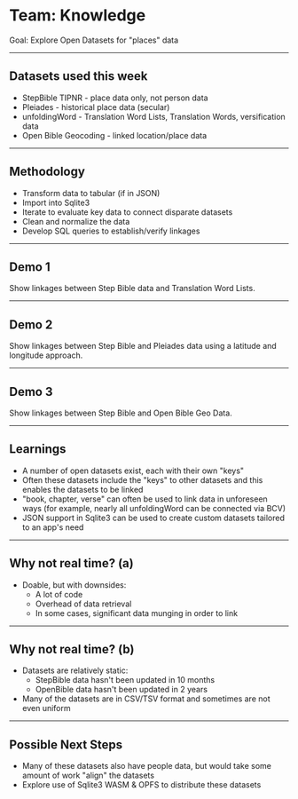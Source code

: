 # Team: Knowledge

Goal: Explore Open Datasets for "places" data

---

## Datasets used this week
- StepBible TIPNR - place data only, not person data
- Pleiades - historical place data (secular)
- unfoldingWord - Translation Word Lists, Translation Words, versification data
- Open Bible Geocoding - linked location/place data


---


## Methodology 

- Transform data to tabular (if in JSON)
- Import into Sqlite3 
- Iterate to evaluate key data to connect disparate datasets
- Clean and normalize the data
- Develop SQL queries to establish/verify linkages


---



## Demo 1 

Show linkages between Step Bible data and Translation Word Lists.

---

## Demo 2

Show linkages between  Step Bible and Pleiades data using a latitude and longitude approach.

---

## Demo 3

Show linkages between Step Bible and Open Bible Geo Data.

---

## Learnings

- A number of open datasets exist, each with their own "keys"
- Often these datasets include the "keys" to other datasets and this enables the datasets to be linked
- "book, chapter, verse" can often be used to link data in unforeseen ways (for example, nearly all unfoldingWord can be connected via BCV)
- JSON support in Sqlite3 can be used to create custom datasets tailored to an app's need

---

## Why not real time? (a)

- Doable, but with downsides:
	-  A lot of code
	-  Overhead of data retrieval
	-  In some cases, significant data munging in order to link



---

## Why not real time? (b)

- Datasets are relatively static:
	- StepBible data hasn't been updated in 10 months
	- OpenBible data hasn't been updated in 2 years
- Many of the datasets are in CSV/TSV format and sometimes are not even uniform


---

## Possible Next Steps

- Many of these datasets also have people data, but would take some amount of work "align" the datasets
- Explore use of Sqlite3 WASM & OPFS to distribute these  datasets